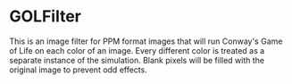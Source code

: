 # GOLFilter
This is an image filter for PPM format images that will run Conway's Game of Life on each color of an image. Every different color is treated as a separate instance of the simulation. Blank pixels will be filled with the original image to prevent odd effects.
